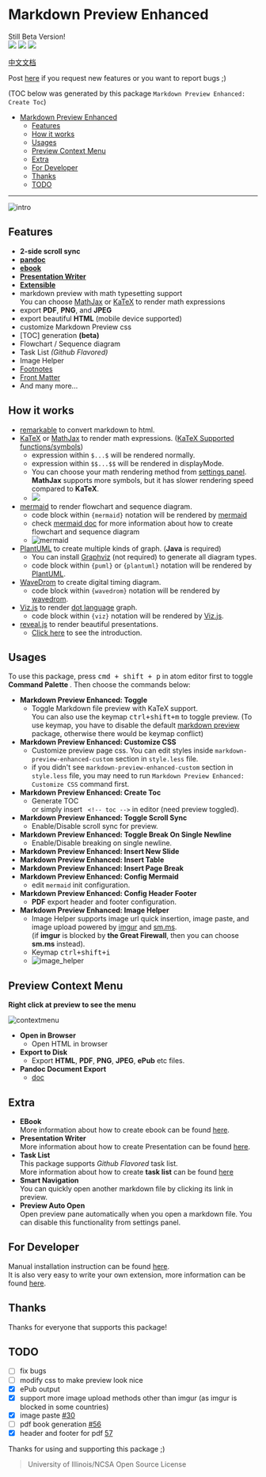 Markdown Preview Enhanced
===
Still Beta Version!    
[![](https://img.shields.io/github/tag/shd101wyy/markdown-preview-enhanced.svg)](https://github.com/shd101wyy/markdown-preview-enhanced/releases) ![](https://img.shields.io/apm/dm/markdown-preview-enhanced.svg)  [![](https://img.shields.io/github/stars/shd101wyy/markdown-preview-enhanced.svg?style=social&label=Star)](https://github.com/shd101wyy/markdown-preview-enhanced)  

[中文文档](./docs/README_CN.md)  

Post [here](https://github.com/shd101wyy/markdown-preview-enhanced/issues) if you request new features or you want to report bugs ;)

(TOC below was generated by this package `Markdown Preview Enhanced: Create Toc`)

<!-- toc orderedList:0 -->

- [Markdown Preview Enhanced](#markdown-preview-enhanced)
	- [Features](#features)
	- [How it works](#how-it-works)
	- [Usages](#usages)
	- [Preview Context Menu](#preview-context-menu)
	- [Extra](#extra)
	- [For Developer](#for-developer)
	- [Thanks](#thanks)
	- [TODO](#todo)

<!-- tocstop -->
---

![intro](http://i.imgur.com/HG1jMTK.gif)

## Features
- **2-side scroll sync**  
- **[pandoc](./docs/advanced-export.md)**
- **[ebook](./docs/ebook.md)**
- **[Presentation Writer](https://rawgit.com/shd101wyy/markdown-preview-enhanced/master/docs/presentation-intro.html)**
- **[Extensible](#for-developer)**
- markdown preview with math typesetting support   
You can choose [MathJax](https://github.com/mathjax/MathJax) or [KaTeX](https://github.com/Khan/KaTeX) to render math expressions  
- export **PDF**, **PNG**, and **JPEG**   
- export beautiful **HTML** (mobile device supported)  
- customize Markdown Preview css  
- [TOC] generation **(beta)**  
- Flowchart / Sequence diagram
- Task List *(Github Flavored)*  
- Image Helper
- [Footnotes](https://github.com/shd101wyy/markdown-preview-enhanced/issues/35)  
- [Front Matter](https://github.com/shd101wyy/markdown-preview-enhanced/issues/100)
- And many more...

## How it works
- [remarkable](https://github.com/jonschlinkert/remarkable) to convert markdown to html.
- [KaTeX](https://github.com/Khan/KaTeX) or [MathJax](https://github.com/mathjax/MathJax) to render math expressions. ([KaTeX Supported functions/symbols](https://github.com/Khan/KaTeX/wiki/Function-Support-in-KaTeX))
  - expression within `$...$` will be rendered normally.  
  - expression within `$$...$$` will be rendered in displayMode.   
  - You can choose your math rendering method from [settings panel](#settings-panel).   
		**MathJax** supports more symbols, but it has slower rendering speed compared to **KaTeX**.
  - <img src="https://cloud.githubusercontent.com/assets/1908863/14398210/0e408954-fda8-11e5-9eb4-562d7c0ca431.gif">
- [mermaid](https://github.com/knsv/mermaid) to render flowchart and sequence diagram.  
	- code block within `{mermaid}` notation will be rendered by [mermaid](https://github.com/knsv/mermaid)  
	- check [mermaid doc](http://knsv.github.io/mermaid/#flowcharts-basic-syntax) for more information about how to create flowchart and sequence diagram   
	- ![mermaid](http://i.imgur.com/rwIPIA8.gif)
- [PlantUML](http://plantuml.com/) to create multiple kinds of graph. (**Java** is required)  
	- You can install [Graphviz](http://www.graphviz.org/) (not required) to generate all diagram types.
	- code block within `{puml}` or `{plantuml}` notation will be rendered by [PlantUML](http://plantuml.com/).  
- [WaveDrom](http://wavedrom.com/) to create digital timing diagram.  
	- code block within `{wavedrom}` notation will be rendered by [wavedrom](https://github.com/drom/wavedrom).
- [Viz.js](https://github.com/mdaines/viz.js) to render [dot language](https://en.wikipedia.org/wiki/DOT_(graph_description_language)) graph.  
	- code block within `{viz}` notation will be rendered by [Viz.js](https://github.com/mdaines/viz.js).
- [reveal.js](https://github.com/hakimel/reveal.js) to render beautiful presentations.
	- [Click here](https://rawgit.com/shd101wyy/markdown-preview-enhanced/master/docs/presentation-intro.html) to see the introduction.

## Usages
To use this package, press <kbd>cmd + shift + p</kbd>   in atom editor first to toggle <strong> Command Palette </strong>. Then choose the commands below:
- <strong>Markdown Preview Enhanced: Toggle</strong>
  - Toggle Markdown file preview with KaTeX support.   
	You can also use the keymap <kbd>ctrl+shift+m</kbd> to toggle preview. (To use keymap, you have to disable the default [markdown preview](https://atom.io/packages/markdown-preview) package, otherwise there would be keymap conflict)
- <strong>Markdown Preview Enhanced: Customize CSS</strong>
  - Customize preview page css. You can edit styles inside `markdown-preview-enhanced-custom` section in `style.less` file.  
  - if you didn't see `markdown-preview-enhanced-custom` section in `style.less` file, you may need to run `Markdown Preview Enhanced: Customize CSS` command first.
- <strong>Markdown Preview Enhanced: Create Toc </strong>
  - Generate TOC  
	 or simply insert ` <!-- toc -->` in editor (need preview toggled).
- <strong>Markdown Preview Enhanced: Toggle Scroll Sync </strong>
  - Enable/Disable scroll sync for preview.
- <strong>Markdown Preview Enhanced: Toggle Break On Single Newline </strong>
  - Enable/Disable breaking on single newline.
- <strong>Markdown Preview Enhanced: Insert New Slide </strong>  
- <strong>Markdown Preview Enhanced: Insert Table </strong>
- <strong>Markdown Preview Enhanced: Insert Page Break </strong>
- <strong> Markdown Preview Enhanced: Config Mermaid</strong>
  - edit `mermaid` init configuration.
- <strong> Markdown Preview Enhanced: Config Header Footer</strong>
  - **PDF** export header and footer configuration.
- <strong>Markdown Preview Enhanced: Image Helper</strong>  
	- Image Helper supports image url quick insertion, image paste, and image upload powered by [imgur](http://imgur.com/) and [sm.ms](https://sm.ms/).       
	(if **imgur** is blocked by **the Great Firewall**, then you can choose **sm.ms** instead).    
	- Keymap <kbd>ctrl+shift+i</kbd>    
	-  ![image_helper](https://cloud.githubusercontent.com/assets/1908863/15414603/c40b6556-1e6e-11e6-956c-090b5996ec87.gif)  

## Preview Context Menu
**Right click at preview to see the menu**

![contextmenu](http://i.imgur.com/hOxseAS.gif)

- <strong> Open in Browser </strong>
  - Open HTML in browser
- **Export to Disk**
	- Export **HTML**, **PDF**, **PNG**, **JPEG**, **ePub** etc files.
- **Pandoc Document Export**
	- [doc](./docs/advanced-export.md)

## Extra
* **EBook**  
	More information about how to create ebook can be found [here](./docs/ebook.md).
* **Presentation Writer**  
	More information about how to create Presentation can be found [here](https://rawgit.com/shd101wyy/markdown-preview-enhanced/master/docs/presentation-intro.html).
* **Task List**  
	This package supports *Github Flavored* task list.  
	More information about how to create **task list** can be found [here](https://github.com/blog/1375-task-lists-in-gfm-issues-pulls-comments)
* **Smart Navigation**    
	You can quickly open another markdown file by clicking its link in preview.  
* **Preview Auto Open**  
	Open preview pane automatically when you open a markdown file. You can disable this functionality from settings panel.

## For Developer
Manual installation instruction can be found [here](./docs/DEVELOPER.md).   
It is also very easy to write your own extension, more information can be found [here](./docs/extension.md).

## Thanks  
Thanks for everyone that supports this package!    

## TODO
- [ ] fix bugs
- [ ] modify css to make preview look nice
- [x] ePub output
- [x] support more image upload methods other than imgur (as imgur is blocked in some countries)
- [x] image paste [#30](https://github.com/shd101wyy/markdown-preview-enhanced/issues/30)
- [ ] pdf book generation [#56](https://github.com/shd101wyy/markdown-preview-enhanced/issues/56)
- [x] header and footer for pdf [57](https://github.com/shd101wyy/markdown-preview-enhanced/issues/57)

Thanks for using and supporting this package ;)

> University of Illinois/NCSA Open Source License
